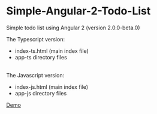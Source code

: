 # Simple-Angular-2-Todo-List
Simple todo list using Angular 2 (version 2.0.0-beta.0)

The Typescript version:
<ul>
  <li>index-ts.html (main index file)</li>
  <li>app-ts directory files</li>
</ul>  
<br>
The Javascript version:
<ul>
  <li>index-js.html (main index file)</li>
  <li>app-js directory files</li>
</ul>  

<a href="http://www.angulartodo.com">Demo</a>

